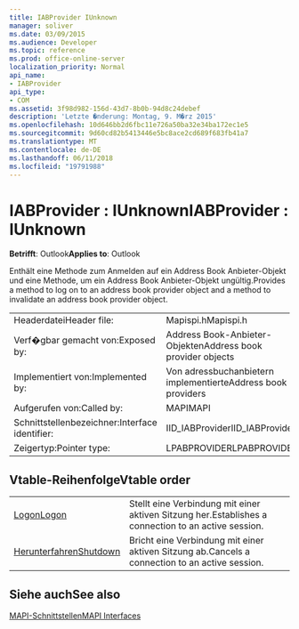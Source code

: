 ```yaml
---
title: IABProvider IUnknown
manager: soliver
ms.date: 03/09/2015
ms.audience: Developer
ms.topic: reference
ms.prod: office-online-server
localization_priority: Normal
api_name:
- IABProvider
api_type:
- COM
ms.assetid: 3f98d982-156d-43d7-8b0b-94d8c24debef
description: 'Letzte �nderung: Montag, 9. M�rz 2015'
ms.openlocfilehash: 10d646bb2d6fbc11e726a50ba32e34ba172ec1e5
ms.sourcegitcommit: 9d60cd82b5413446e5bc8ace2cd689f683fb41a7
ms.translationtype: MT
ms.contentlocale: de-DE
ms.lasthandoff: 06/11/2018
ms.locfileid: "19791988"
---
```

# <a name="iabprovider--iunknown"></a><span data-ttu-id="8cb94-103">IABProvider : IUnknown</span><span class="sxs-lookup"><span data-stu-id="8cb94-103">IABProvider : IUnknown</span></span>

  
  
<span data-ttu-id="8cb94-104">**Betrifft**: Outlook</span><span class="sxs-lookup"><span data-stu-id="8cb94-104">**Applies to**: Outlook</span></span> 
  
<span data-ttu-id="8cb94-105">Enthält eine Methode zum Anmelden auf ein Address Book Anbieter-Objekt und eine Methode, um ein Address Book Anbieter-Objekt ungültig.</span><span class="sxs-lookup"><span data-stu-id="8cb94-105">Provides a method to log on to an address book provider object and a method to invalidate an address book provider object.</span></span>
  
|||
|:-----|:-----|
|<span data-ttu-id="8cb94-106">Headerdatei</span><span class="sxs-lookup"><span data-stu-id="8cb94-106">Header file:</span></span>  <br/> |<span data-ttu-id="8cb94-107">Mapispi.h</span><span class="sxs-lookup"><span data-stu-id="8cb94-107">Mapispi.h</span></span>  <br/> |
|<span data-ttu-id="8cb94-108">Verf�gbar gemacht von:</span><span class="sxs-lookup"><span data-stu-id="8cb94-108">Exposed by:</span></span>  <br/> |<span data-ttu-id="8cb94-109">Address Book-Anbieter-Objekten</span><span class="sxs-lookup"><span data-stu-id="8cb94-109">Address book provider objects</span></span>  <br/> |
|<span data-ttu-id="8cb94-110">Implementiert von:</span><span class="sxs-lookup"><span data-stu-id="8cb94-110">Implemented by:</span></span>  <br/> |<span data-ttu-id="8cb94-111">Von adressbuchanbietern implementierte</span><span class="sxs-lookup"><span data-stu-id="8cb94-111">Address book providers</span></span>  <br/> |
|<span data-ttu-id="8cb94-112">Aufgerufen von:</span><span class="sxs-lookup"><span data-stu-id="8cb94-112">Called by:</span></span>  <br/> |<span data-ttu-id="8cb94-113">MAPI</span><span class="sxs-lookup"><span data-stu-id="8cb94-113">MAPI</span></span>  <br/> |
|<span data-ttu-id="8cb94-114">Schnittstellenbezeichner:</span><span class="sxs-lookup"><span data-stu-id="8cb94-114">Interface identifier:</span></span>  <br/> |<span data-ttu-id="8cb94-115">IID_IABProvider</span><span class="sxs-lookup"><span data-stu-id="8cb94-115">IID_IABProvider</span></span>  <br/> |
|<span data-ttu-id="8cb94-116">Zeigertyp:</span><span class="sxs-lookup"><span data-stu-id="8cb94-116">Pointer type:</span></span>  <br/> |<span data-ttu-id="8cb94-117">LPABPROVIDER</span><span class="sxs-lookup"><span data-stu-id="8cb94-117">LPABPROVIDER</span></span>  <br/> |
   
## <a name="vtable-order"></a><span data-ttu-id="8cb94-118">Vtable-Reihenfolge</span><span class="sxs-lookup"><span data-stu-id="8cb94-118">Vtable order</span></span>

|||
|:-----|:-----|
|[<span data-ttu-id="8cb94-119">Logon</span><span class="sxs-lookup"><span data-stu-id="8cb94-119">Logon</span></span>](iabprovider-logon.md) <br/> |<span data-ttu-id="8cb94-120">Stellt eine Verbindung mit einer aktiven Sitzung her.</span><span class="sxs-lookup"><span data-stu-id="8cb94-120">Establishes a connection to an active session.</span></span>  <br/> |
|[<span data-ttu-id="8cb94-121">Herunterfahren</span><span class="sxs-lookup"><span data-stu-id="8cb94-121">Shutdown</span></span>](iabprovider-shutdown.md) <br/> |<span data-ttu-id="8cb94-122">Bricht eine Verbindung mit einer aktiven Sitzung ab.</span><span class="sxs-lookup"><span data-stu-id="8cb94-122">Cancels a connection to an active session.</span></span>  <br/> |
   
## <a name="see-also"></a><span data-ttu-id="8cb94-123">Siehe auch</span><span class="sxs-lookup"><span data-stu-id="8cb94-123">See also</span></span>



[<span data-ttu-id="8cb94-124">MAPI-Schnittstellen</span><span class="sxs-lookup"><span data-stu-id="8cb94-124">MAPI Interfaces</span></span>](mapi-interfaces.md)

